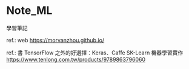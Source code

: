 # Note_ML
學習筆記

ref.: 
web 
https://morvanzhou.github.io/

ref.: 
書 
TensorFlow 之外的好選擇：Keras、Caffe SK-Learn 機器學習實作
https://www.tenlong.com.tw/products/9789863796060

